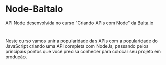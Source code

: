# Node-BaltaIo

API Node desenvolvida no curso "Criando APIs com Node" da Balta.io

#

Neste curso vamos unir a popularidade das APIs com a popularidade do JavaScript criando uma API completa com NodeJs, passando pelos principais pontos que você precisa conhecer para colocar seu projeto em produção.
